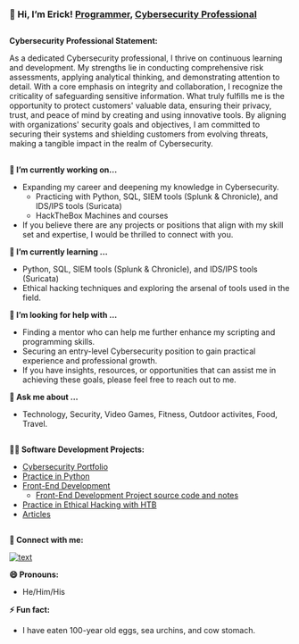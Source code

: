 ### 👋 Hi, I’m Erick! [Programmer](https://github.com/ericktafel1), [Cybersecurity Professional](https://www.linkedin.com/in/ericktafel/)
##
**Cybersecurity Professional Statement:**

As a dedicated Cybersecurity professional, I thrive on continuous learning and development. My strengths lie in conducting comprehensive risk assessments, applying analytical thinking, and demonstrating attention to detail. With a core emphasis on integrity and collaboration, I recognize the criticality of safeguarding sensitive information. What truly fulfills me is the opportunity to protect customers' valuable data, ensuring their privacy, trust, and peace of mind by creating and using innovative tools. By aligning with organizations' security goals and objectives, I am committed to securing their systems and shielding customers from evolving threats, making a tangible impact in the realm of Cybersecurity.

##

**🔭 I’m currently working on...**
- Expanding my career and deepening my knowledge in Cybersecurity.
  -  Practicing with Python, SQL, SIEM tools (Splunk & Chronicle), and IDS/IPS tools (Suricata)
  -  HackTheBox Machines and courses
- If you believe there are any projects or positions that align with my skill set and expertise, I would be thrilled to connect with you.

**🌱 I’m currently learning ...**
- Python, SQL, SIEM tools (Splunk & Chronicle), and IDS/IPS tools (Suricata)
- Ethical hacking techniques and exploring the arsenal of tools used in the field.

**🤔 I’m looking for help with ...**
- Finding a mentor who can help me further enhance my scripting and programming skills.
- Securing an entry-level Cybersecurity position to gain practical experience and professional growth.
- If you have insights, resources, or opportunities that can assist me in achieving these goals, please feel free to reach out to me.

**💬 Ask me about ...**
- Technology, Security, Video Games, Fitness, Outdoor activites, Food, Travel.
##
**👨‍💻 Software Development Projects:**
- [Cybersecurity Portfolio](https://github.com/ericktafel1/Cybersecurity_Portfolio)
- [Practice in Python](https://github.com/ericktafel1/CS50)
- [Front-End Development](https://codepen.io/ericktafel)
  - [Front-End Development Project source code and notes](https://github.com/ericktafel1/Front_End_Development)
- [Practice in Ethical Hacking with HTB](https://github.com/ericktafel1/oscp-study-notes/tree/main/hackthebox-htb)
- [Articles](https://www.linkedin.com/in/ericktafel/recent-activity/articles/)
##

**🤳 Connect with me:**


[![text](https://img.shields.io/badge/LinkedIn-0077B5?style=for-the-badge&logo=linkedin&logoColor=white)](https://www.linkedin.com/in/ericktafel)


**😄 Pronouns:**


- He/Him/His


**⚡ Fun fact:**


- I have eaten 100-year old eggs, sea urchins, and cow stomach.


<!--
**ericktafel1/ericktafel1** is a ✨ _special_ ✨ repository because its `README.md` (this file) appears on your GitHub profile.

Here are some ideas to get you started:

- 📺 Popular YouTube Videos (COMING SOON!)

- 🔭 I’m currently working on ...
- 🌱 I’m currently learning ...
- 👯 I’m looking to collaborate on ...
- 🤔 I’m looking for help with ...
- 💬 Ask me about ...
- 📫 How to reach me: ...
- 😄 Pronouns: ...
- ⚡ Fun fact: ...
-->
